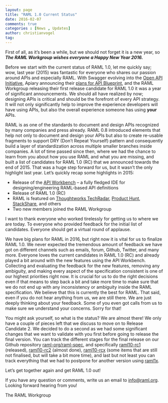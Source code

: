 ```yaml
---
layout: page
title: "RAML 1.0 Current Status"
date: 2016-02-07
comments: true
categories : [News , Updates]
author: christianvogel
tag:
---
```


First of all, as it’s been a while, but we should not forget it is a new year, so ***The RAML Workgroup wishes everyone a Happy New Year 2016.***

Before we start with the current status of RAML 1.0, let me quickly say; wow, last year (2015) was fantastic for everyone who shares our passion around APIs and especially RAML. With Swagger evolving into the [Open API Initiative][1], Apiary announcing their [plans for API Blueprint][2], and the RAML Workgroup releasing their first release candidate for RAML 1.0 it was a year of significant announcements. We should all have realized by now; designing APIs is critical and should be the forefront of every API strategy. It will not only significantly help to improve the experience developers will have using APIs, but also the overall experience someone has using **your** APIs.

 [1]: http://swagger.io/introducing-the-open-api-initiative/
 [2]: http://blog.apiary.io/2015/12/17/API-Blueprint-Future/

RAML is as one of the standards to document and design APIs recognized by many companies and press already. RAML 0.8 introduced elements that help not only to document and design your APIs but also to create re-usable fragments to support DRY (Don’t Repeat Yourself) pattern and consequently build a layer of standardization across multiple smaller branches inside companies. A lot of time passed since then, where we had the chance to learn from you about how you use RAML and what you are missing, and built a list of candidates for RAML 1.0 (RC) that we announced towards the end of 2015. That was a huge step forward for us, but it wasn’t the only highlight last year. Let’s quickly recap some highlights in 2015:

*   Release of the [API Workbench][3] – a fully fledged IDE for designing/engineering RAML-based API definitions
*   Release of RAML 1.0 (RC)
*   RAML is featured on [Thoughtworks TechRadar][4], [Product Hunt][5], [StackShare][6], and others
*   Two new members joined the RAML Workgroup

 [3]: http://www.apiworkbench.com
 [4]: https://www.thoughtworks.com/radar/tools
 [5]: https://www.producthunt.com/tech/raml-1-0
 [6]: http://stackshare.io/raml

I want to thank everyone who worked tirelessly for getting us to where we are today. To everyone who provided feedback for the initial list of candidates. Everyone should get a virtual round of applause.

We have big plans for RAML in 2016, but right now it is vital for us to finalize RAML 1.0. We never expected the tremendous amount of feedback we have got on different channels such as emails, forum, Github, Twitter, and many more. Everyone loves the current candidates in RAML 1.0 (RC) and already played a bit around with the new features using the API Workbench. Collecting and evaluating the feedback for the new features, removing any ambiguity, and making every aspect of the specification consistent is one of our highest priorities right now. It is crucial for us to do the right decisions even if that means to step back a bit and take more time to make sure that we do not end up with any inconsistency or ambiguity inside the RAML specification. We believe that this is currently the best for RAML. That said, even if you do not hear anything from us, we are still there. We are just deeply thinking about your feedback. Some of you even got calls from us to make sure we understand your concerns. Sorry for that!

You might ask yourself, so what is the status? We are almost there! We only have a couple of pieces left that we discuss to move on to Release Candidate 2. We decided to do a second as we had some significant changes that we want to validate with you first before going to release the final version. You can track the different stages for the final release on our Github repository [raml-org/raml-spec][7], and specifically [raml10-rc1][8] (released), [raml10-rc2][9] (almost done), [raml10-rcx][10] (some items that are still not finalised, but will take a bit more time), and last but not least you can track everything that we had to postpone for another version using [raml1x][11].

 [7]: https://github.com/raml-org/raml-spec/issues
 [8]: https://github.com/raml-org/raml-spec/labels/raml10-rc1
 [9]: https://github.com/raml-org/raml-spec/labels/raml10-rc2
 [10]: https://github.com/raml-org/raml-spec/labels/raml10-rcx
 [11]: https://github.com/raml-org/raml-spec/labels/raml1x

Let’s get together again and get RAML 1.0 out!

If you have any question or comments, write us an email to info@raml.org. Looking forward hearing from you!

The RAML Workgroup

 